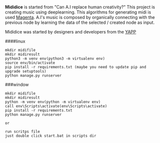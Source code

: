 **Mididice** is started from "Can A.I replace human creativity?" 
This project is creating music using deeplearning. This algorithms for generating midi is used [Magenta](https://github.com/tensorflow/magenta).
A.I's music is composed by organically connecting with the previous node by learning the data of the selected / created node as input.

Mididice was started by designers and developers from the [YAPP](http://www.yapp.co.kr)

####linux
```
mkdir midifile
mkdir midiresult
python3 -m venv env(python3 -m virtualenv env)
source env/bin/activate
pip install -r requirements.txt (maybe you need to update pip and upgrade setuptools)
python manage.py runserver
```
###window
```
mkdir midifile
mkdir midiresult
python -m venv env(python -m virtualenv env)
call env\Scripts\activate(env\Scripts\activate)
pip install -r requirements.txt
python manage.py runserver

or

run scritps file
just double click start.bat in scripts dir
```
